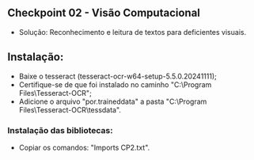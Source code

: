 ## Checkpoint 02 - Visão Computacional
- Solução: Reconhecimento e leitura de textos para deficientes visuais.

## Instalação:
- Baixe o tesseract (tesseract-ocr-w64-setup-5.5.0.20241111);
- Certifique-se de que foi instalado no caminho "C:\Program Files\Tesseract-OCR";
- Adicione o arquivo "por.traineddata" a pasta "C:\Program Files\Tesseract-OCR\tessdata".

### Instalação das bibliotecas:
- Copiar os comandos: "Imports CP2.txt".
